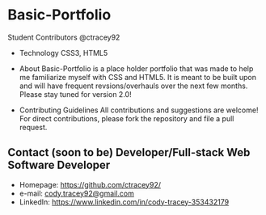 # Basic-Portfolio

Student Contributors
@ctracey92

* Technology
 CSS3, HTML5

* About
Basic-Portfolio is a place holder portfolio that was made to help me familiarize myself with CSS and HTML5. It is meant to be built upon and will have frequent revsions/overhauls over the next few months. Please stay tuned for version 2.0!


* Contributing Guidelines
All contributions and suggestions are welcome! For direct contributions, please fork the repository and file a pull request.

## Contact \(soon to be\) Developer/Full-stack Web Software Developer
* Homepage: https://github.com/ctracey92/
* e-mail: cody.tracey92@gmail.com
* LinkedIn: https://www.linkedin.com/in/cody-tracey-353432179
